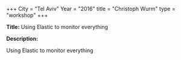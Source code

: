 +++
City = "Tel Aviv"
Year = "2016"
title = "Christoph Wurm"
type = "workshop"
+++

<div class="span-15  ">
  <div class="span-15  last ">
  <p><strong>Title:</strong>
  Using Elastic to monitor everything
  </p>

  <p><strong>Description:</strong></p>

  <p>Using Elastic to monitor everything</p>
  </div>
</div>
